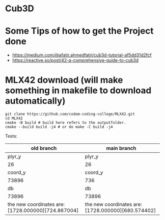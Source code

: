 # Cub3D

# Some Tips of how to get the Project done
- https://medium.com/@afatir.ahmedfatir/cub3d-tutorial-af5dd31d2fcf
- https://reactive.so/post/42-a-comprehensive-guide-to-cub3d

# MLX42 download (will make something in makefile to download automatically)
```
git clone https://github.com/codam-coding-college/MLX42.git
cd MLX42
cmake -B build # build here refers to the outputfolder.
cmake --build build -j4 # or do make -C build -j4
```


Tests:

|old branch|main branch|
|-|-|
|plyr_y|plyr_y|
|26|26|
|coord_y|coord_y|
|73896|736|
|db|db|
|73896|73896|
|the new coordinates are: [1728.000000][724.867004]|the new coordinates are: [1728.000000][680.574402]|
